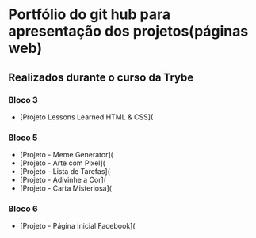 # Portfólio do git hub para apresentação dos projetos(páginas web) 

## Realizados durante o curso da Trybe

### Bloco 3 
  - [Projeto Lessons Learned HTML & CSS](

### Bloco 5
  - [Projeto - Meme Generator](
  - [Projeto - Arte com Pixel](
  - [Projeto - Lista de Tarefas](
  - [Projeto - Adivinhe a Cor](
  - [Projeto - Carta Misteriosa](
    
### Bloco 6
  - [Projeto - Página Inicial Facebook](
  
